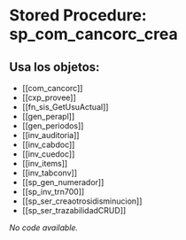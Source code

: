 # Stored Procedure: sp_com_cancorc_crea

## Usa los objetos:
- [[com_cancorc]]
- [[cxp_provee]]
- [[fn_sis_GetUsuActual]]
- [[gen_perapl]]
- [[gen_periodos]]
- [[inv_auditoria]]
- [[inv_cabdoc]]
- [[inv_cuedoc]]
- [[inv_items]]
- [[inv_tabconv]]
- [[sp_gen_numerador]]
- [[sp_inv_trn700]]
- [[sp_ser_creaotrosidisminucion]]
- [[sp_ser_trazabilidadCRUD]]

*No code available.*
